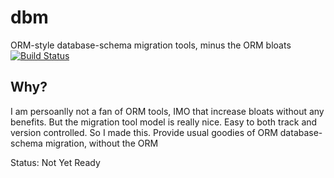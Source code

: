 # dbm
ORM-style database-schema migration tools, minus the ORM bloats
[![Build Status](https://travis-ci.org/aarondwi/dbm.svg?branch=master)](https://travis-ci.org/aarondwi/dbm)

Why?
--------------------------
I am persoanlly not a fan of ORM tools, IMO that increase bloats without any benefits.
But the migration tool model is really nice. Easy to both track and version controlled.
So I made this. Provide usual goodies of ORM database-schema migration, without the ORM

Status: Not Yet Ready
